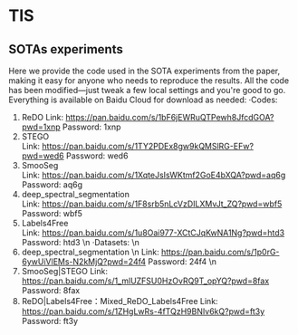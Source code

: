 # TIS




## SOTAs experiments
Here we provide the code used in the SOTA experiments from the paper, making it easy for anyone who needs to reproduce the results. All the code has been modified—just tweak a few local settings and you're good to go. Everything is available on Baidu Cloud for download as needed:
·Codes:
1. ReDO 
Link: https://pan.baidu.com/s/1bF6jEWRuQTPewh8JfcdGOA?pwd=1xnp Password: 1xnp <br>
2. STEGO <br>
Link: https://pan.baidu.com/s/1TY2PDEx8gw9kQMSlRG-EFw?pwd=wed6 Password: wed6 <br>
3. SmooSeg <br>
Link: https://pan.baidu.com/s/1XqteJsIsWKtmf2GoE4bXQA?pwd=aq6g Password: aq6g <br>
4. deep_spectral_segmentation <br>
Link: https://pan.baidu.com/s/1F8srb5nLcVzDILXMvJt_ZQ?pwd=wbf5 Password: wbf5 <br>
5. Labels4Free <br>
Link: https://pan.baidu.com/s/1u8Oai977-XCtCJqKwNA1Ng?pwd=htd3 Password: htd3 \n
·Datasets: \n
1. deep_spectral_segmentation \n
Link: https://pan.baidu.com/s/1p0rG-6ywUiVlEMs-N2kMjQ?pwd=24f4 Password: 24f4 \n
2. SmooSeg|STEGO
Link: https://pan.baidu.com/s/1_mlUZFSU0HzOvRQ9T_opYQ?pwd=8fax Password: 8fax 
3. ReDO|Labels4Free：Mixed_ReDO_Labels4Free
Link: https://pan.baidu.com/s/1ZHgLwRs-4fTQzH9BNIv6kQ?pwd=ft3y Password: ft3y 

